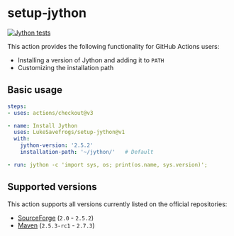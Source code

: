 # setup-jython

[![Jython tests](https://github.com/LukeSavefrogs/setup-jython/actions/workflows/test-action.yml/badge.svg)](https://github.com/LukeSavefrogs/setup-jython/actions/workflows/test-action.yml)

This action provides the following functionality for GitHub Actions users:

- Installing a version of Jython and adding it to `PATH`
- Customizing the installation path

## Basic usage

```yml
steps:
- uses: actions/checkout@v3

- name: Install Jython
  uses: LukeSavefrogs/setup-jython@v1
  with:
    jython-version: '2.5.2'
    installation-path: '~/jython/'   # Default

- run: jython -c 'import sys, os; print(os.name, sys.version)';
```

## Supported versions

This action supports all versions currently listed on the official repositories:

- [SourceForge](https://sourceforge.net/projects/jython/files/jython/) (`2.0` - `2.5.2`)
- [Maven](https://search.maven.org/artifact/org.python/jython-installer) (`2.5.3-rc1` - `2.7.3`)
